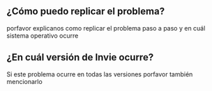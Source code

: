 ## ¿Cómo puedo replicar el problema?
porfavor explicanos como replicar el problema paso a paso y en cuál sistema operativo ocurre
## ¿En cuál versión de Invie ocurre?
Si este problema ocurre en todas las versiones porfavor también mencionarlo
